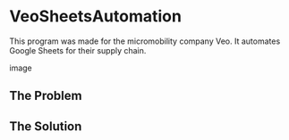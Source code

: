 # VeoSheetsAutomation

This program was made for the micromobility company Veo. It automates Google Sheets for their supply chain.

image

## The Problem

## The Solution
